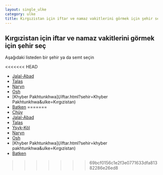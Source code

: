 ```yaml
---
layout: single_ulke
category: ulke
title: Kırgızistan için iftar ve namaz vakitlerini görmek için şehir seç
---
```



## Kırgızistan için iftar ve namaz vakitlerini görmek için şehir seç

Aşağıdaki listeden bir şehir ya da semt seçin


<<<<<<< HEAD
* [Jalal-Abad](/iftar.html?sehir=Jalal-Abad&ulke=Kırgızistan)
* [Talas](/iftar.html?sehir=Talas&ulke=Kırgızistan)
* [Naryn](/iftar.html?sehir=Naryn&ulke=Kırgızistan)
* [Osh](/iftar.html?sehir=Osh&ulke=Kırgızistan)
* [Khyber Pakhtunkhwa](/iftar.html?sehir=Khyber Pakhtunkhwa&ulke=Kırgızistan)
* [Batken](/iftar.html?sehir=Batken&ulke=Kırgızistan)
=======
* [Chüy](/iftar.html?sehir=chüy&ulke=Kırgızistan)
* [Jalal-Abad](/iftar.html?sehir=jalal-abad&ulke=Kırgızistan)
* [Talas](/iftar.html?sehir=talas&ulke=Kırgızistan)
* [Ysyk-Köl](/iftar.html?sehir=ysyk-köl&ulke=Kırgızistan)
* [Naryn](/iftar.html?sehir=naryn&ulke=Kırgızistan)
* [Osh](/iftar.html?sehir=osh&ulke=Kırgızistan)
* [Khyber Pakhtunkhwa](/iftar.html?sehir=khyber pakhtunkhwa&ulke=Kırgızistan)
* [Batken](/iftar.html?sehir=batken&ulke=Kırgızistan)
>>>>>>> 69bcf0156c1e2f3e0771633dfa81382286e26ed8
